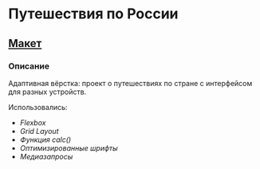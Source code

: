 # Путешествия по России
## <a  href="https://www.figma.com/file/5S2WSbEFL6awjVWJ0NWL8Q/Sprint-3_-Russia-_-desktop-%2B-mobile?node-id=63326%3A0">Макет</a>



### **Описание**

Адаптивная вёрстка: проект о путешествиях по стране с интерфейсом для разных устройств. 

Использовались:
- *Flexbox*
- *Grid Layout*
- *Функция calc()*
- *Оптимизированные шрифты*
- *Медиазапросы*


